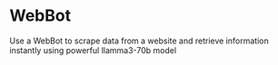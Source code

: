 # WebBot
Use a WebBot to scrape data from a website and retrieve information instantly using powerful llamma3-70b model
